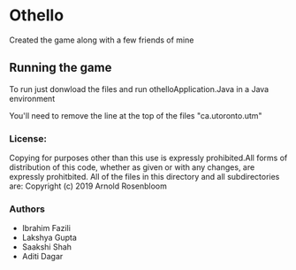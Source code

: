# Othello
Created the game along with a few friends of mine

## Running the game
To run just donwload the files and run othelloApplication.Java in a Java environment

You'll need to remove the line at the top of the files "ca.utoronto.utm"

### License: 
Copying for purposes other than this use is expressly prohibited.All forms of distribution of this code, whether as given or with any changes, are expressly prohitbited. All of the files in this directory and all subdirectories are: Copyright (c) 2019 Arnold Rosenbloom

### Authors
 - Ibrahim Fazili
 - Lakshya Gupta
 - Saakshi Shah
 - Aditi Dagar

